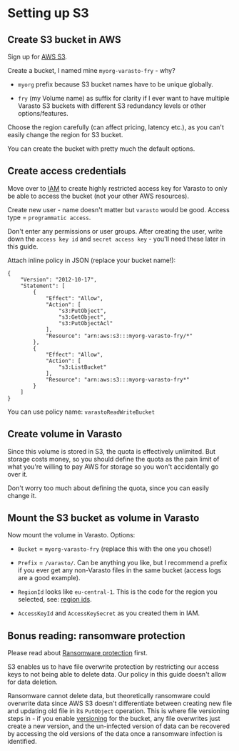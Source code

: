 Setting up S3
=============


Create S3 bucket in AWS
-----------------------

Sign up for [AWS S3](https://aws.amazon.com/s3/).

Create a bucket, I named mine `myorg-varasto-fry` - why?

- `myorg` prefix because S3 bucket names have to be unique globally.

- `fry` (my Volume name) as suffix for clarity if I ever want to have multiple Varasto S3
  buckets with different S3 redundancy levels or other options/features.

Choose the region carefully (can affect pricing, latency etc.), as you can't easily change
the region for S3 bucket.

You can create the bucket with pretty much the default options.


Create access credentials
-------------------------

Move over to [IAM](https://console.aws.amazon.com/iam/home) to create highly restricted access
key for Varasto to only be able to access the bucket (not your other AWS resources).

Create new user - name doesn't matter but `varasto` would be good. Access type = `programmatic access`.

Don't enter any permissions or user groups. After creating the user, write down the
`access key id` and `secret access key` - you'll need these later in this guide.

Attach inline policy in JSON (replace your bucket name!):

```
{
    "Version": "2012-10-17",
    "Statement": [
        {
            "Effect": "Allow",
            "Action": [
                "s3:PutObject",
                "s3:GetObject",
                "s3:PutObjectAcl"
            ],
            "Resource": "arn:aws:s3:::myorg-varasto-fry/*"
        },
        {
            "Effect": "Allow",
            "Action": [
                "s3:ListBucket"
            ],
            "Resource": "arn:aws:s3:::myorg-varasto-fry*"
        }
    ]
}
```

You can use policy name: `varastoReadWriteBucket`


Create volume in Varasto
------------------------

Since this volume is stored in S3, the quota is effectively unlimited. But storage costs
money, so you should define the quota as the pain limit of what you're willing to pay AWS
for storage so you won't accidentally go over it.

Don't worry too much about defining the quota, since you can easily change it.


Mount the S3 bucket as volume in Varasto
----------------------------------------

Now mount the volume in Varasto. Options:

- `Bucket` = `myorg-varasto-fry` (replace this with the one you chose!)

- `Prefix` = `/varasto/`. Can be anything you like, but I recommend a prefix if you ever get
  any non-Varasto files in the same bucket (access logs are a good example).

- `RegionId` looks like `eu-central-1`. This is the code for the region you selected,
  see: [region ids](https://docs.aws.amazon.com/general/latest/gr/s3.html).

- `AccessKeyId` and `AccessKeySecret` as you created them in IAM.


Bonus reading: ransomware protection
------------------------------------

Please read about [Ransomware protection](guide_ransomware-protection.md) first.

S3 enables us to have file overwrite protection by restricting our access keys to not being
able to delete data. Our policy in this guide doesn't allow for data deletion.

Ransomware cannot delete data, but theoretically ransomware could overwrite data since AWS
S3 doesn't differentiate between creating new file and updating old file in its `PutObject`
operation. This is where file versioning steps in - if you enable
[versioning](https://docs.aws.amazon.com/AmazonS3/latest/dev/Versioning.html) for the bucket,
any file overwrites just create a new version, and the un-infected version of data can be
recovered by accessing the old versions of the data once a ransomware infection is
identified.
